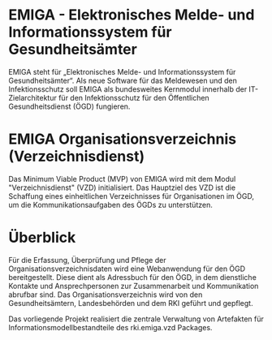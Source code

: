 # EMIGA - Elektronisches Melde- und Informationssystem für Gesundheitsämter
EMIGA steht für „Elektronisches Melde- und Informationssystem für Gesundheitsämter“. Als neue Software für das Meldewesen und den Infektionsschutz soll EMIGA als bundesweites Kernmodul innerhalb der IT-Zielarchitektur für den Infektionsschutz für den Öffentlichen Gesundheitsdienst (ÖGD) fungieren.

# EMIGA Organisationsverzeichnis (Verzeichnisdienst)
Das Minimum Viable Product (MVP) von EMIGA wird mit dem Modul "Verzeichnisdienst" (VZD) initialisiert. Das Hauptziel des VZD ist die Schaffung eines einheitlichen Verzeichnisses für Organisationen im ÖGD, um die Kommunikationsaufgaben des ÖGDs zu unterstützen.

# Überblick
Für die Erfassung, Überprüfung und Pflege der Organisationsverzeichnisdaten wird eine Webanwendung für den ÖGD bereitgestellt. Diese dient als Adressbuch für den ÖGD, in dem dienstliche Kontakte und Ansprechpersonen zur Zusammenarbeit und Kommunikation abrufbar sind. Das Organisationsverzeichnis wird von den Gesundheitsämtern, Landesbehörden und dem RKI geführt und gepflegt.

Das vorliegende Projekt realisiert die zentrale Verwaltung von Artefakten für Informationsmodellbestandteile des rki.emiga.vzd Packages.
